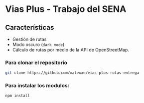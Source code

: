 # Vias Plus - Trabajo del SENA

## Características

- Gestión de rutas
- Modo oscuro (`dark mode`)
- Cálculo de rutas por medio de la API de OpenStreetMap.

### Para clonar el repositorio

```bash
git clone https://github.com/matexxe/vias-plus-rutas-entrega
```
### Para instalar los modulos:
 ```bash
npm install
```
